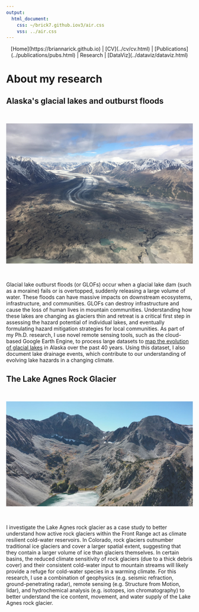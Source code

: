 ```yaml
---
output:
  html_document:
    css: ~/brick7.github.iov3/air.css
    vss: ../air.css
---
```

<center>
[Home](https://briannarick.github.io) | [CV](../cv/cv.html) | [Publications](../publications/pubs.html) | Research | [DataViz](../dataviz/dataviz.html)
</center>

# About my research

## Alaska's glacial lakes and outburst floods

<br><center>
<img src="D9B8KufUYAIqVgb.jpeg" width=600></img> 
</center> <br>

Glacial lake outburst floods (or GLOFs) occur when a glacial lake dam (such as a moraine) fails or is overtopped, suddenly releasing a large volume of water. These floods can have massive impacts on downstream ecosystems, infrastructure, and communities. GLOFs can destroy infrastructure and cause the loss of human lives in mountain communities. Understanding how these lakes are changing as glaciers thin and retreat is a critical first step in assessing the hazard potential of individual lakes, and eventually formulating hazard mitigation strategies for local communities. As part of my Ph.D. research, I use novel remote sensing tools, such as the cloud-based Google Earth Engine, to process large datasets to <a href="AKmapNov152021.html">map the evolution of glacial lakes</a> in Alaska over the past 40 years. Using this dataset, I also document lake drainage events, which contribute to our understanding of evolving lake hazards in a changing climate.


## The Lake Agnes Rock Glacier

<br><center>
<img src="CaptureRGzoomedOut.JPG" width=600></img> 
</center><br> 

I investigate the Lake Agnes rock glacier as a case study to better understand how active rock glaciers within the Front Range act as climate resilient cold-water reservoirs. In Colorado, rock glaciers outnumber traditional ice glaciers and cover a larger spatial extent, suggesting that they contain a larger volume of ice than glaciers themselves. In certain basins, the reduced climate sensitivity of rock glaciers (due to a thick debris cover) and their consistent cold-water input to mountain streams will likely provide a refuge for cold-water species in a warming climate. For this research, I use a combination of geophysics (e.g. seismic refraction, ground-penetrating radar), remote sensing (e.g. Structure from Motion, lidar), and hydrochemical analysis (e.g. isotopes, ion chromatography) to better understand the ice content, movement, and water supply of the Lake Agnes rock glacier.


